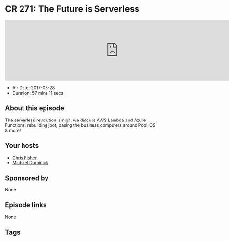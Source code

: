 # CR 271: The Future is Serverless

<iframe src="https://player.fireside.fm/v2/MLf2ZzhC+luxfH3tM?theme=dark" width="740" height="200" frameborder="0" scrolling="no"></iframe>

* Air Date: 2017-08-28
* Duration: 57 mins 11 secs

## About this episode

The serverless revolution is nigh, we discuss AWS Lambda and Azure Functions, rebuilding jbot, basing the business computers around Pop!_OS & more!

## Your hosts
* [Chris Fisher](https://coder.show/hosts/chrislas)
* [Michael Dominick](https://coder.show/hosts/michael)

## Sponsored by

None



## Episode links

None



## Tags

